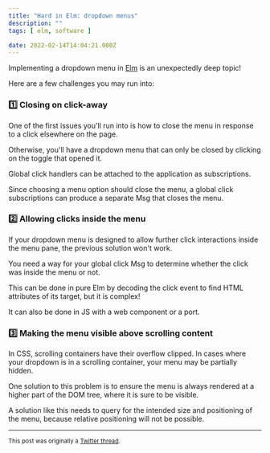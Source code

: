 ```yaml
---
title: "Hard in Elm: dropdown menus"
description: ""
tags: [ elm, software ]

date: 2022-02-14T14:04:21.000Z
---
```


Implementing a dropdown menu in [Elm](https://twitter.com/elmlang) is an unexpectedly deep topic!

Here are a few challenges you may run into:

### 1️⃣ Closing on click-away

One of the first issues you'll run into is how to close the menu in response to a click elsewhere on the page.

Otherwise, you'll have a dropdown menu that can only be closed by clicking on the toggle that opened it.

Global click handlers can be attached to the application as subscriptions. 

Since choosing a menu option should close the menu, a global click subscriptions can produce a separate Msg that closes the menu.

### 2️⃣ Allowing clicks inside the menu

If your dropdown menu is designed to allow further click interactions inside the menu pane, the previous solution won't work.

You need a way for your global click Msg to determine whether the click was inside the menu or not.

This can be done in pure Elm by decoding the click event to find HTML attributes of its target, but it is complex!

It can also be done in JS with a web component or a port.

### 3️⃣ Making the menu visible above scrolling content

In CSS, scrolling containers have their overflow clipped. In cases where your dropdown is in a scrolling container, your menu may be partially hidden.

One solution to this problem is to ensure the menu is always rendered at a higher part of the DOM tree, where it is sure to be visible.

A solution like this needs to query for the intended size and positioning of the menu, because relative positioning will not be possible.

---

<small>This post was originally a [Twitter thread](https://twitter.com/DuncanMalashock/status/1493224595863842824).</small>
